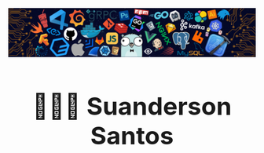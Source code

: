 <!-- Organização do meu readme  -->
<img src="Imagem_inicial.png" style="display: block; margin: 0 auto;">

<div style="text-align: center;">
  <h1 style="font-size: 50px;">🧑🏻‍💻 Suanderson Santos</h1>
</div>
